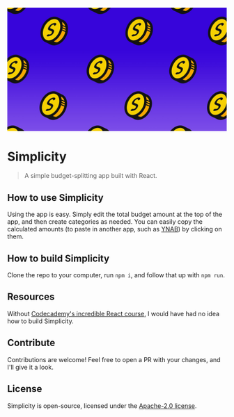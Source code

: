 ![splash-image](public/favicon/simplicity-FHD.jpg)

# Simplicity

> A simple budget-splitting app built with React.

## How to use Simplicity

Using the app is easy. Simply edit the total budget amount at the top of the app, and then create categories as needed. You can easily copy the calculated amounts (to paste in another app, such as [YNAB](https://youneedabudget.com)) by clicking on them.

## How to build Simplicity

Clone the repo to your computer, run `npm i`, and follow that up with `npm run`.

## Resources

Without [Codecademy's incredible React course](https://www.codecademy.com/pro/intensive/build-frontend-web-apps-from-scratch), I would have had no idea how to build Simplicity.

## Contribute

Contributions are welcome! Feel free to open a PR with your changes, and I'll give it a look.

## License

Simplicity is open-source, licensed under the [Apache-2.0 license](https://www.apache.org/licenses/LICENSE-2.0).
